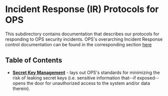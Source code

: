 # Incident Response (IR) Protocols for OPS

This subdirectory contains documentation that describes our protocols for responding to OPS security incidents. OPS's overarching Incident Response control documentation can be found in the corresponding section [here](../Security-Controls/README.md)


## Table of Contents
* **[Secret Key Management](./Secret-Key-Mgmt.md)** - lays out OPS's standards for minimizing the risk of leaking secret keys (i.e. sensitive information that--if exposed--opens the door for unauthorized access to the system and/or data therein).
